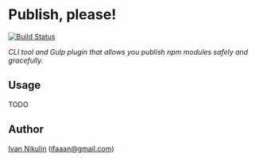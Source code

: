 # Publish, please!
[![Build Status](https://api.travis-ci.org/inikulin/publish-please.svg)](https://travis-ci.org/inikulin/publish-please)

*CLI tool and Gulp plugin that allows you publish npm modules safely and gracefully.*

## Usage
TODO

## Author
[Ivan Nikulin](https://github.com/inikulin) (ifaaan@gmail.com)
